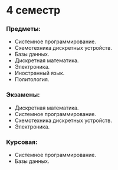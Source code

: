 # 4 семестр
### Предметы:
- Системное программирование.
- Схемотехника дискретных устройств.
- Базы данных.
- Дискретная математика.
- Электроника.
- Иностранный язык.
- Политология.

### Экзамены:
- Дискретная математика.
- Системное программирование.
- Схемотехника дискретных устройств.
- Электроника.

### Курсовая: 
- Системное программирование.
- Базы данных.
